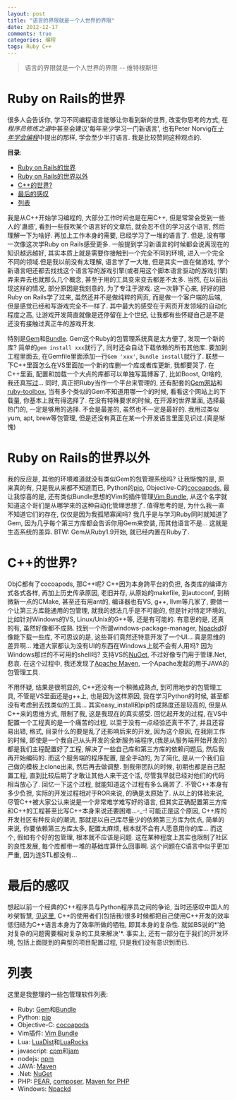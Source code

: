 ```yaml
---
layout: post
title: "语言的界限就是一个人世界的界限"
date: 2012-12-17
comments: true
categories: 编程
tags: Ruby C++
---
```


>	语言的界限就是一个人世界的界限	
>	-- 维特根斯坦

# Ruby on Rails的世界
很多人会告诉你, 学习不同编程语言能够让你看到新的世界, 改变你思考的方式, 在*程序员修炼之道*中甚至会建议'每年至少学习一门新语言', 也有Peter Norvig在[*十年学会编程*](http://daiyuwen.freeshell.org/gb/misc/21-days-cn.html)中提出的那样, 学会至少半打语言.  我是比较赞同这种观点的.  
<!-- more -->
<!-- toc-begin -->
**目录**:

* [Ruby on Rails的世界](#ruby-on-rails的世界)
* [Ruby on Rails的世界以外](#ruby-on-rails的世界以外)
* [C++的世界?](#c-的世界)
* [最后的感叹](#最后的感叹)
* [列表](#列表)

<!-- toc-end -->

我是从C++开始学习编程的, 大部分工作时间也是在用C++, 但是常常会受到一些人的'蛊惑', 看到一些鼓吹某个语言好的文章后, 就会忍不住的学习这个语言, 然后理解一下为啥好.  再加上工作本身的需要, 已经学习了一堆的语言了.  但是, 没有哪一次像这次学Ruby on Rails感受更多.  一般提到学习新语言的时候都会说离现在的知识越远越好, 其实本质上就是需要你接触到一个完全不同的环境, 进入一个完全不同的领域.但是我以前没有太理解, 语言学了一大堆, 但是其实一直在做游戏, 学个新语言吧还都去找找这个语言写的游戏引擎(或者用这个脚本语言驱动的游戏引擎)弄来弄去也就那么几个概念, 甚至于用的工具变来变去都差不太多.  当然, 在以前出现这样的情况, 部分原因是我刻意的, 为了专注于游戏.  这一次静下心来, 好好的把Ruby on Rails学了过来, 虽然还并不是做纯粹的网页, 而是做一个客户端的后端, 但是感觉已经和写游戏完全不一样了.  其中最大的感受在于网页开发领域的自动化程度之高, 让游戏开发简直就像是还停留在上个世纪, 让我都有些怀疑自己是不是还没有接触过真正牛的游戏开发.  

特别是[Gem](http://rubygems.org/)和[Bundle](http://gembundler.com/). Gem这个Ruby的包管理系统真是太方便了, 发现一个新的库? 简单的`gem install xxx`就行了, 同时还会自动下载依赖的所有其他库. 要加到工程里面去, 在Gemfile里面添加一行`Gem 'xxx'`, `Bundle install`就行了. 联想一下C++里面怎么在VS里面加一个新的库删一个库或者库更新, 我都要哭了.  在C++里面, 配置和加载一个大点的库都可以单独写篇博客了, 比如Boost, Qt啥的, 我还真[写过](http://www.jtianling.com/articles/1002.html)...  同时, 真正把Ruby当作一个平台来管理的, 还有配套的[Gem网站](http://rubygems.org/)和[ruby-toolbox](http://www.ruby-toolbox.com), 当有多个类似的Gem不知道用哪一个的时候, 看看这个网站上的下载量, 你基本上就有得选择了. 在没有特殊要求的时候, 在开源的世界里面, 选择最热门的, 一定是够用的选择.  不会是最差的, 虽然也不一定是最好的.  我用过类似yum, apt, brew等包管理, 但是还没有真正在某一个开发语言里面见识过.(真是惭愧)  

# Ruby on Rails的世界以外
我的反应是, 其他的环境难道就没有类似Gem的包管理系统吗?  让我惭愧的是, 原来真的有, 只是我从来都不知道而已, Python的[pip](http://pypi.python.org/pypi/pip), Objective-C的[cocoapods](http://cocoapods.org/), 最让我惊喜的是, 还有类似Bundle思想的Vim的插件管理[Vim Bundle](https://github.com/benmills/vim-bundle), 从这个名字就知道这个哥们是从哪学来的这种自动化管理思想了.  值得思考的是, 为什么我一直不知道它们的存在, 仅仅是因为我孤陋寡闻吗?  我几乎是与学习Ruby同时就知道了Gem, 因为几乎每个第三方库都会告诉你用Gem来安装, 而其他语言不是...  这就是生态系统的差异.  BTW: Gem从Ruby1.9开始, 就已经内置在Ruby了.

# C++的世界?
ObjC都有了cocoapods, 那C++呢?  C++因为本身跨平台的负担, 各类库的编译方式各式各样, 再加上历史传承原因, 老旧并存, 从原始的makefile, 到autoconf, 到稍微新一点的CMake, 甚至还有用ant的, 编译器也有VS, g++, llvm等几家了, 要做一个让第三方库能通用的包管理, 就我的想法几乎是不可能的, 但是针对特定环境的, 比如针对Windows的VS, Linux/Unix的G++等, 还是有可能的.  有意思的是, 还真的有, 虽然好像都不成熟. 找到一个所谓windows-package-manager, [Npackd](http://code.google.com/p/windows-package-manager/)好像能下载一些库, 不可思议的是, 这些哥们竟然还特意开发了一个UI... 真是思维的差异啊... 难道大家都认为没有UI的东西在Windows上就不会有人用吗? 因为Windows那烂的不可用的shell吗?  支持VS的[NuGet](http://nuget.org/), 不过好像专门用于管理.Net, 悲哀.  在这个过程中, 我还发现了[Apache Maven](http://maven.apache.org/), 一个Apache发起的用于JAVA的包管理工具.

不用怀疑, 结果是很明显的, C++还没有一个稍微成熟点, 到可用地步的包管理工具, 不管是VS里面还是g++上, 也是因为这样原因, 我在学习Python的时候, 甚至都没有考虑到去找类似的工具... 其实easy\_install和pip的成熟度还是较高的, 但是从C++来的思维方式, 限制了我, 这是我现在的真实感受.  回忆起开发的过程, 在VS中配置一个工程真的是一个痛苦的过程, 以至于没有一点经验还真干不了, 并且还容易出错, 格式, 目录什么的要是乱了还影响后来的开发, 因为这个原因, 在我刚工作的时候, 即使是一个我自己从头开发的全新服务端程序,(我是从服务端开始开发的)都是我们主程配置好了工程, 解决了一些自己库和第三方库的依赖问题后, 然后我再开始编码的. 而这个服务端的程序配置, 是全手动的, 为了简化, 是从一个我们自己做的模板上clone出来, 然后再去做调整. 到我带团队的时候, 初期也都是自己配置工程, 直到比较后期了才敢让其他人来干这个活, 尽管我早就已经对他们的代码相当放心了. 回忆一下这个过程, 就能知道这个过程有多么痛苦了.  不管C++本身有多少负担, 实际的开发过程相对于ROR来说, 的确是太原始了.  从以上的体验来说, 尽管C++被大家公认来说是一个非常难学难写好的语言, 但其实正确配置第三方库和C++的工程甚至比写C++本身来说还要困难...-\_-! 可能正是这个原因, C++库的开发社区有种反向的潮流, 那就是以自己库尽量少的依赖第三方库为优点, 简单的来说, 你要依赖第三方库太多, 配置太麻烦, 根本就不会有人愿意用你的库... 而这个, 假如有个好的包管理, 根本就不应该是问题.  这在某种程度上其实也限制了社区的良性发展, 每个库都带一堆的基础库算什么回事啊.  这个问题在C语言中似乎更加严重, 因为连STL都没有...

# 最后的感叹
想起以前一个经典的C++程序员与Python程序员之间的争论, 当时还感叹中国人的吵架智慧, [见这里](http://www.jtianling.com/articles/1278.html), C++的使用者们(包括我)很多时候都把自己使用C++开发的效率低归结为C++语言本身为了效率所做的牺牲, 即其本身的复杂性. 就如BS说的*'绝对复杂的问题需要相对复杂的工具来解决'*. 事实上, 还有一部分在于我们的开发环境, 包括上面提到的典型的项目配置过程, 只是我们没有意识到而已.  

# 列表
这里是我整理的一些包管理软件列表:  

* Ruby: [Gem](http://rubygems.org/)和[Bundle](http://gembundler.com/) 
* Python: [pip](http://pypi.python.org/pypi/pip)
* Objective-C:  [cocoapods](http://cocoapods.org/)
* Vim插件: [Vim Bundle](https://github.com/benmills/vim-bundle)
* Lua: [LuaDist](http://luadist.org/)和[LuaRocks](http://luarocks.org/)
* javascript: [cpm](https://github.com/kriszyp/cpm)和[jam](https://github.com/caolan/jam)
* nodejs: [npm](https://npmjs.org/)
* JAVA: [Maven](http://maven.apache.org/)
* .Net: [NuGet](http://nuget.org/)
* PHP: [PEAR](), [composer](https://github.com/composer/composer), [Maven for PHP](http://www.php-maven.org/)
* Windows: [Npackd](http://code.google.com/p/windows-package-manager/)
